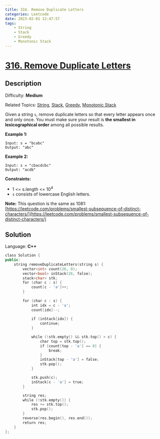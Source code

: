 ```yaml
---
title: 316. Remove Duplicate Letters
categories: Leetcode
date: 2023-02-01 12:47:57
tags:
    - String
    - Stack
    - Greedy
    - Monotonic Stack
---
```


# [316\. Remove Duplicate Letters](https://leetcode.com/problems/remove-duplicate-letters/)

## Description

Difficulty: **Medium**

Related Topics: [String](https://leetcode.com/tag/string/), [Stack](https://leetcode.com/tag/stack/), [Greedy](https://leetcode.com/tag/greedy/), [Monotonic Stack](https://leetcode.com/tag/monotonic-stack/)

Given a string `s`, remove duplicate letters so that every letter appears once and only once. You must make sure your result is <span data-keyword="lexicographically-smaller-string">**the smallest in lexicographical order**</span> among all possible results.

**Example 1:**

```text
Input: s = "bcabc"
Output: "abc"
```

**Example 2:**

```text
Input: s = "cbacdcbc"
Output: "acdb"
```

**Constraints:**

* 1 <= s.length <= 10<sup>4</sup>
* `s` consists of lowercase English letters.

**Note:** This question is the same as 1081: [https://leetcode.com/problems/smallest-subsequence-of-distinct-characters/](https://leetcode.com/problems/smallest-subsequence-of-distinct-characters/)

## Solution

Language: **C++**

```C++
class Solution {
public:
    string removeDuplicateLetters(string s) {
        vector<int> count(26, 0);
        vector<bool> inStack(26, false);
        stack<char> stk;
        for (char c : s) {
            count[c - 'a']++;
        }
        
        for (char c : s) {
            int idx = c - 'a';
            count[idx]--;
            
            if (inStack[idx]) {
                continue;
            }

            while (!stk.empty() && stk.top() > c) {
                char top = stk.top();
                if (count[top - 'a'] == 0) {
                    break;
                }
                inStack[top - 'a'] = false;
                stk.pop();
            }

            stk.push(c);
            inStack[c - 'a'] = true;
        }

        string res;
        while (!stk.empty()) {
            res += stk.top();
            stk.pop();
        }
        reverse(res.begin(), res.end());
        return res;
    }
};
```
